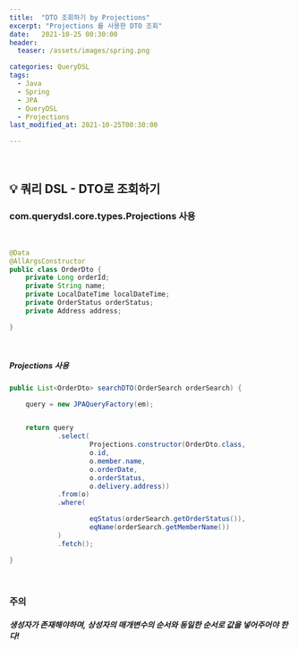 ```yaml
---
title:  "DTO 조회하기 by Projections"
excerpt: "Projections 를 사용한 DTO 조회"
date:   2021-10-25 00:30:00
header:
  teaser: /assets/images/spring.png

categories: QueryDSL
tags:
  - Java
  - Spring
  - JPA
  - QueryDSL
  - Projections
last_modified_at: 2021-10-25T00:30:00

---
```


<br/>

## 💡 쿼리 DSL - DTO로 조회하기

### com.querydsl.core.types.Projections 사용

<br/>

```java
@Data
@AllArgsConstructor
public class OrderDto {
    private Long orderId;
    private String name;
    private LocalDateTime localDateTime;
    private OrderStatus orderStatus;
    private Address address;

}
```

<br/>

##### Projections 사용

```java
public List<OrderDto> searchDTO(OrderSearch orderSearch) {

    query = new JPAQueryFactory(em);


    return query
            .select(
                    Projections.constructor(OrderDto.class,
                    o.id,
                    o.member.name,
                    o.orderDate,
                    o.orderStatus,
                    o.delivery.address))
            .from(o)
            .where(

                    eqStatus(orderSearch.getOrderStatus()),
                    eqName(orderSearch.getMemberName())
            )
            .fetch();

}
```

<br/>

### 주의

##### 생성자가 존재해야하며, 상성자의 매개변수의 순서와 동일한 순서로 값을 넣어주어야 한다!